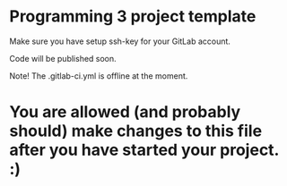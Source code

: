 # Programming 3 project template

Make sure you have setup ssh-key for your GitLab account.

Code will be published soon.

Note! The .gitlab-ci.yml is offline at the moment.

# You are allowed (and probably should) make changes to this file after you have started your project. :)

